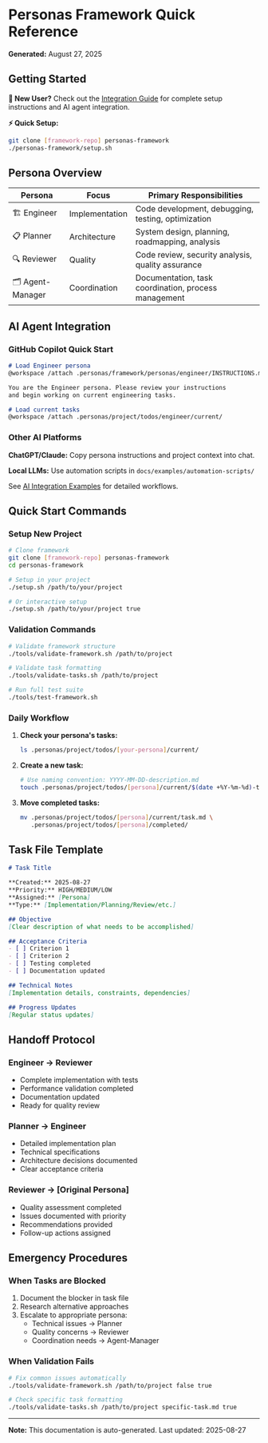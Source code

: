 # Personas Framework Quick Reference

**Generated:** August 27, 2025

## Getting Started

**🚀 New User?** Check out the [Integration Guide](integration-guide.md) for complete setup instructions and AI agent integration.

**⚡ Quick Setup:**
```bash
git clone [framework-repo] personas-framework
./personas-framework/setup.sh
```

## Persona Overview

| Persona | Focus | Primary Responsibilities |
|---------|-------|-------------------------|
| 🏗️ Engineer | Implementation | Code development, debugging, testing, optimization |
| 📋 Planner | Architecture | System design, planning, roadmapping, analysis |
| 🔍 Reviewer | Quality | Code review, security analysis, quality assurance |
| 🗂️ Agent-Manager | Coordination | Documentation, task coordination, process management |

## AI Agent Integration

### GitHub Copilot Quick Start

```markdown
# Load Engineer persona
@workspace /attach .personas/framework/personas/engineer/INSTRUCTIONS.md

You are the Engineer persona. Please review your instructions 
and begin working on current engineering tasks.

# Load current tasks
@workspace /attach .personas/project/todos/engineer/current/
```

### Other AI Platforms

**ChatGPT/Claude:** Copy persona instructions and project context into chat.

**Local LLMs:** Use automation scripts in `docs/examples/automation-scripts/`

See [AI Integration Examples](examples/copilot-workflows/README.md) for detailed workflows.

## Quick Start Commands

### Setup New Project

```bash
# Clone framework
git clone [framework-repo] personas-framework
cd personas-framework

# Setup in your project
./setup.sh /path/to/your/project

# Or interactive setup
./setup.sh /path/to/your/project true
```

### Validation Commands

```bash
# Validate framework structure
./tools/validate-framework.sh /path/to/project

# Validate task formatting
./tools/validate-tasks.sh /path/to/project

# Run full test suite
./tools/test-framework.sh
```

### Daily Workflow

1. **Check your persona's tasks:**

   ```bash
   ls .personas/project/todos/[your-persona]/current/
   ```

2. **Create a new task:**

   ```bash
   # Use naming convention: YYYY-MM-DD-description.md
   touch .personas/project/todos/[persona]/current/$(date +%Y-%m-%d)-task-name.md
   ```

3. **Move completed tasks:**

   ```bash
   mv .personas/project/todos/[persona]/current/task.md \
      .personas/project/todos/[persona]/completed/
   ```

## Task File Template

```markdown
# Task Title

**Created:** 2025-08-27
**Priority:** HIGH/MEDIUM/LOW
**Assigned:** [Persona]
**Type:** [Implementation/Planning/Review/etc.]

## Objective
[Clear description of what needs to be accomplished]

## Acceptance Criteria
- [ ] Criterion 1
- [ ] Criterion 2
- [ ] Testing completed
- [ ] Documentation updated

## Technical Notes
[Implementation details, constraints, dependencies]

## Progress Updates
[Regular status updates]
```

## Handoff Protocol

### Engineer → Reviewer

- Complete implementation with tests
- Performance validation completed
- Documentation updated
- Ready for quality review

### Planner → Engineer

- Detailed implementation plan
- Technical specifications
- Architecture decisions documented
- Clear acceptance criteria

### Reviewer → [Original Persona]

- Quality assessment completed
- Issues documented with priority
- Recommendations provided
- Follow-up actions assigned

## Emergency Procedures

### When Tasks are Blocked

1. Document the blocker in task file
2. Research alternative approaches
3. Escalate to appropriate persona:
   - Technical issues → Planner
   - Quality concerns → Reviewer
   - Coordination needs → Agent-Manager

### When Validation Fails

```bash
# Fix common issues automatically
./tools/validate-framework.sh /path/to/project false true

# Check specific task formatting
./tools/validate-tasks.sh /path/to/project specific-task.md true
```

---

**Note:** This documentation is auto-generated. Last updated: 2025-08-27
